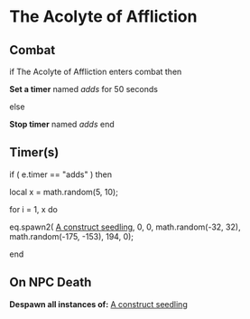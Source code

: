 # The Acolyte of Affliction
## Combat

if  The Acolyte of Affliction enters combat  then


**Set a timer** named *adds* for 50 seconds

else


**Stop timer** named *adds*
end

## Timer(s)


if ( e.timer == "adds" ) then




local x = math.random(5, 10);


for i = 1, x do



eq.spawn2( [A construct seedling](/npc/207295), 0, 0, math.random(-32, 32), math.random(-175, -153), 194, 0); 

end

## On NPC Death

**Despawn all instances of:**  [A construct seedling](/npc/207295)